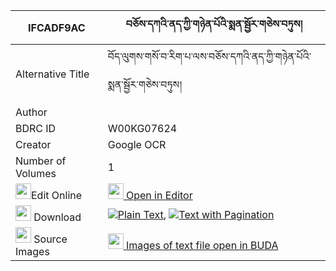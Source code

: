 |IFCADF9AC|བཅོས་དཀའི་ནད་ཀྱི་གཉེན་པོའི་སྨན་སྦྱོར་གཅེས་བཏུས། 
| --- | --- 
|Alternative Title |བོད་ལུགས་གསོ་བ་རིག་པ་ལས་བཅོས་དཀའི་ནད་ཀྱི་གཉེན་པོའི་སྨན་སྦྱོར་གཅེས་བཏུས།
|Author | 
|BDRC ID | W00KG07624
|Creator | Google OCR
|Number of Volumes| 1
|<img width="25" src="https://img.icons8.com/color/25/000000/edit-property.png">Edit Online| [<img width="25" src="https://avatars.githubusercontent.com/u/45091458?s=200&v=4"> Open in Editor](http://editor.openpecha.org/IFCADF9AC)
|<img width="25" src="https://img.icons8.com/fluent/48/000000/download-2.png"/>  Download | [![](https://img.icons8.com/color/20/000000/txt.png)Plain Text](https://github.com/Openpecha/IFCADF9AC/releases/download/v2/cho_sa_ka_i_ne_kyi_nyenpo_i_me_plain_IFCADF9AC.zip), [![](https://img.icons8.com/color/20/000000/txt.png)Text with Pagination](https://github.com/Openpecha/IFCADF9AC/releases/download/v2/cho_sa_ka_i_ne_kyi_nyenpo_i_me_pages_IFCADF9AC.zip)
|<img width="25" src="https://img.icons8.com/plasticine/100/000000/pictures-folder.png"/>  Source Images | [<img width="25" src="https://library.bdrc.io/icons/BUDA-small.svg"> Images of text file open in BUDA](https://library.bdrc.io/show/bdr:W00KG07624)